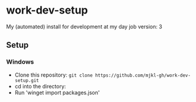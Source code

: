 # work-dev-setup
My (automated) install for development at my day job
version: 3


## Setup <a name = "setup"></a>
### Windows <a name = "windows"></a>
 - Clone this repository: `git clone https://github.com/mjkl-gh/work-dev-setup.git`
 - cd into the directory: 
 - Run 'winget import packages.json' 
